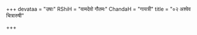 +++
devataa = "उषाः"
RShiH = "वामदेवो गौतमः"
ChandaH = "गायत्री"
title = "०२ अश्वेव चित्रारुषी"

+++
